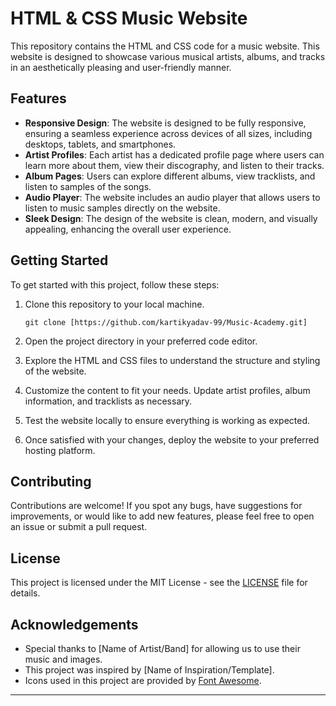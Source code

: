 # HTML & CSS Music Website

This repository contains the HTML and CSS code for a music website. This website is designed to showcase various musical artists, albums, and tracks in an aesthetically pleasing and user-friendly manner.

## Features

- **Responsive Design**: The website is designed to be fully responsive, ensuring a seamless experience across devices of all sizes, including desktops, tablets, and smartphones.
- **Artist Profiles**: Each artist has a dedicated profile page where users can learn more about them, view their discography, and listen to their tracks.
- **Album Pages**: Users can explore different albums, view tracklists, and listen to samples of the songs.
- **Audio Player**: The website includes an audio player that allows users to listen to music samples directly on the website.
- **Sleek Design**: The design of the website is clean, modern, and visually appealing, enhancing the overall user experience.

## Getting Started

To get started with this project, follow these steps:

1. Clone this repository to your local machine.
   ```
   git clone [https://github.com/kartikyadav-99/Music-Academy.git]
   ```

2. Open the project directory in your preferred code editor.

3. Explore the HTML and CSS files to understand the structure and styling of the website.

4. Customize the content to fit your needs. Update artist profiles, album information, and tracklists as necessary.

5. Test the website locally to ensure everything is working as expected.

6. Once satisfied with your changes, deploy the website to your preferred hosting platform.

## Contributing

Contributions are welcome! If you spot any bugs, have suggestions for improvements, or would like to add new features, please feel free to open an issue or submit a pull request.

## License

This project is licensed under the MIT License - see the [LICENSE](LICENSE) file for details.

## Acknowledgements

- Special thanks to [Name of Artist/Band] for allowing us to use their music and images.
- This project was inspired by [Name of Inspiration/Template].
- Icons used in this project are provided by [Font Awesome](https://fontawesome.com/).

---
